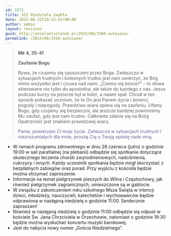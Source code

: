 ```yaml
---
id: 1571
title: XII Niedziela zwykła
date: 2015-06-22T19:23:42+00:00
author: admin
layout: revision
guid: http://anielaolsztynek.pl/2015/06/1566-autosave/
permalink: /2015/06/1566-autosave/
---
```

> **Mk 4, 35-41**
> 
> **Zaufanie Bogu**
> 
> Bywa, że czujemy się opuszczeni przez Boga. Zwłaszcza w sytuacjach trudnych i bolesnych trudno jest nam uwierzyć, że Bóg mimo wszystko jest i czuwa nad nami. &#8222;Czemu się boicie?&#8221; &#8211; to słowa skierowane nie tylko do apostołów, ale także do każdego z nas. Jezus podczas burzy na jeziorze był w łodzi, a nawet spał. Chciał w ten sposób pokazać uczniom, że to On jest Panem życia i śmierci, pogody i niepogody. Prawdziwa wiara opiera się na zaufaniu. Ufamy Bogu, gdy czujemy się bezpieczni, ale jeszcze bardziej powinniśmy Mu zaufać, gdy jest nam trudno. Całkowite zdanie się na Bożą Opatrzność jest znakiem prawdziwej wiary.
> 
> <span style="color: #666699;">Panie, powierzam Ci moje życie. Zwłaszcza w sytuacjach trudnych i niezrozumiałych dla mnie, proszę Cię o Twoją opiekę nade mną.</span>

  * W ramach programu zdrowotnego w dniu 28 czerwca (jutro) o godzinie 19:00 w sali parafialnej (na plebanii) odbędzie się spotkanie dotyczące skutecznego leczenia chorób zwyrodnieniowych, nadciśnienia, cukrzycy i innych. Każdy uczestnik spotkania będzie mógł skorzystać z bezpłatnych zabiegów oraz porad. Przy wyjściu z kościoła będzie można otrzymać zaproszenie.
  * Informacje na temat pielgrzymek pieszych do Wilna i Częstochowy, jak również pielgrzymek zagranicznych, umieszczone są w gablocie.
  * W związku z zakończeniem roku szkolnego Msza Święta w intencji dzieci, młodzieży, nauczycieli, katechetów i wychowawców będzie odprawiona w następną niedzielę o godzinie 11:00. Serdecznie zapraszam!
  * Również w następną niedzielę o godzinie 11:00 odbędzie się odpust w kościele Św. Jana Chrzciciela w Orzechowie, natomiast o godzinie 18:30 będzie można wysłuchać koncertu muzyki barokowej.
  * Jest do nabycia nowy numer &#8222;Gościa Niedzielnego&#8221;.